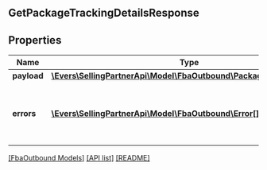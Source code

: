 ## GetPackageTrackingDetailsResponse

## Properties

Name | Type | Description | Notes
------------ | ------------- | ------------- | -------------
**payload** | [**\Evers\SellingPartnerApi\Model\FbaOutbound\PackageTrackingDetails**](PackageTrackingDetails.md) |  | [optional]
**errors** | [**\Evers\SellingPartnerApi\Model\FbaOutbound\Error[]**](Error.md) | A list of error responses returned when a request is unsuccessful. | [optional]

[[FbaOutbound Models]](../) [[API list]](../../Api) [[README]](../../../README.md)
